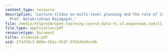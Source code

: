 ```yaml
---
content_type: resource
description: 'Lecture slides on multi-level planning and the role of law. Guest lecturer:
  Prof. Balakrishnan Rajagopal.'
file: /media/https%3A/open-learning-course-data-rc.s3.amazonaws.com/11-201-gateway-planning-action-fall-2007/2fa27dc3889a2b1c453f5fb1dda9ec6b_slides16.pdf
file_type: application/pdf
resourcetype: Document
title: slides16.pdf
uid: 2fa27dc3-889a-2b1c-453f-5fb1dda9ec6b
---
```

